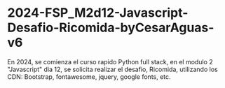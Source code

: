 # 2024-FSP_M2d12-Javascript-Desafio-Ricomida-byCesarAguas-v6
En 2024, se comienza el curso rapido Python full stack, en el modulo 2 "Javascript" dia 12, se solicita realizar el desafio, Ricomida, utilizando los CDN: Bootstrap, fontawesome, jquery, google fonts, etc.
